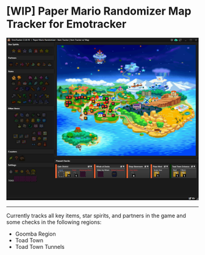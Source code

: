 # [WIP] Paper Mario Randomizer Map Tracker for Emotracker

![Work-in-progress screenshot of map tracker in development showing items, a map, checks in and out of logic, pinned checks.](images/readme/trackerWIP.png "WIP screenshot of tracker in development")

---

Currently tracks all key items, star spirits, and partners in the game and some checks in the following regions:
* Goomba Region
* Toad Town
* Toad Town Tunnels